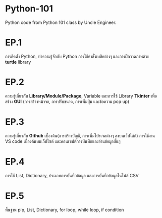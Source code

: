 # Python-101
Python code from Python 101 class by Uncle Engineer.

# EP.1
การติดตั้ง Python, ทำความรู้จักกับ Python การใช้คำสั่งเบสิคต่างๆ และการฝึกวาดภาพด้วย **turtle** library

# EP.2
ความรู้เกี่ยวกับ **Library/Module/Package**, Variable และการใช้ Library **Tkinter** เพื่อสร้าง **GUI** (การสร้างหน้าจอ, การปรับขนาด, การเพิ่มปุ่ม และข้อความ pop up)

# EP.3
ความรู้เกี่ยวกับ **Github** เบื้องต้น(การสร้างบัญชี, การเพิ่มโปรเจคต่างๆ ลงบนเว็ปไซต์) การใช้งาน VS code เบื้องต้นบนเว็ปไซต์ และคอนเซปต์การบันทึกและอ่านข้อมูลสั้นๆ

# EP.4
การใช้ List, Dictionary, ประเภทการบันทึกข้อมูล และการบันทึกข้อมูลในไฟล์ CSV

# EP.5
พื้นฐาน pip, List, Dictionary, for loop, while loop, if condition

